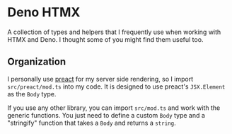 # Deno HTMX

A collection of types and helpers that I frequently use when working with HTMX
and Deno. I thought some of you might find them useful too.

## Organization

I personally use [preact][preact] for my server side rendering, so I import
`src/preact/mod.ts` into my code. It is designed to use preact's `JSX.Element`
as the `Body` type.

If you use any other library, you can import `src/mod.ts` and work with the
generic functions. You just need to define a custom `Body` type and a
"stringify" function that takes a `Body` and returns a `string`.

[preact]: https://preactjs.com/
